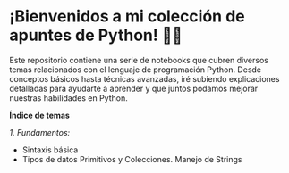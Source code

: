 # ¡Bienvenidos a mi colección de apuntes de Python! 🐍✨

Este repositorio contiene una serie de notebooks que cubren diversos temas relacionados con el lenguaje de programación Python. Desde conceptos básicos hasta técnicas avanzadas, iré subiendo explicaciones detalladas para ayudarte a aprender y que juntos podamos mejorar nuestras habilidades en Python.

**Índice de temas**

*1. Fundamentos:*
- Sintaxis básica
- Tipos de datos Primitivos y Colecciones. Manejo de Strings
